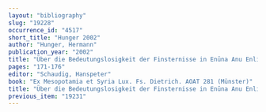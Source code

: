 ```yaml
---
layout: "bibliography"
slug: "19228"
occurrence_id: "4517"
short_title: "Hunger 2002"
author: "Hunger, Hermann"
publication_year: "2002"
title: "Über die Bedeutungslosigkeit der Finsternisse in Enūna Anu Enlil für die Chronologie"
pages: "171-176"
editor: "Schaudig, Hanspeter"
book: "Ex Mesopotamia et Syria Lux. Fs. Dietrich. AOAT 281 (Münster)"
title: "Über die Bedeutungslosigkeit der Finsternisse in Enūna Anu Enlil für die Chronologie"
previous_item: "19231"
---
```

